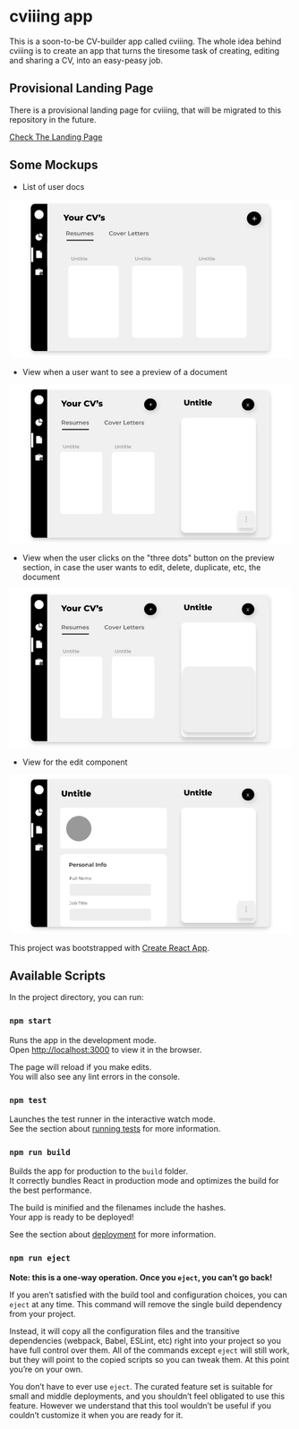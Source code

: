 # cviiing app

This is a soon-to-be CV-builder app called cviiing. The whole idea behind cviiing is to create an app that turns the tiresome task of creating, editing and sharing a CV, into an easy-peasy job. 

## Provisional Landing Page 

There is a provisional landing page for cviiing, that will be migrated to this repository in the future.

[Check The Landing Page](https://cviiing-landing-page.vercel.app/)

## Some Mockups

* List of user docs

![app mockup](./src/assets/img/readme/cviiing-docsList-mockup.png)

* View when a user want to see a preview of a document

![app mockup](./src/assets/img/readme/cviiing-cvPreview-mockup.png)

* View when the user clicks on the "three dots" button on the preview section, in case the user wants to edit, delete, duplicate, etc, the document

![app mockup](./src/assets/img/readme/cviiing-cvPreview-moreOptions-mockup.png)

* View for the edit component

![app mockup](./src/assets/img/readme/cviiing-editCV-mockup.png)


This project was bootstrapped with [Create React App](https://github.com/facebook/create-react-app).

## Available Scripts

In the project directory, you can run:

### `npm start`

Runs the app in the development mode.<br />
Open [http://localhost:3000](http://localhost:3000) to view it in the browser.

The page will reload if you make edits.<br />
You will also see any lint errors in the console.

### `npm test`

Launches the test runner in the interactive watch mode.<br />
See the section about [running tests](https://facebook.github.io/create-react-app/docs/running-tests) for more information.

### `npm run build`

Builds the app for production to the `build` folder.<br />
It correctly bundles React in production mode and optimizes the build for the best performance.

The build is minified and the filenames include the hashes.<br />
Your app is ready to be deployed!

See the section about [deployment](https://facebook.github.io/create-react-app/docs/deployment) for more information.

### `npm run eject`

**Note: this is a one-way operation. Once you `eject`, you can’t go back!**

If you aren’t satisfied with the build tool and configuration choices, you can `eject` at any time. This command will remove the single build dependency from your project.

Instead, it will copy all the configuration files and the transitive dependencies (webpack, Babel, ESLint, etc) right into your project so you have full control over them. All of the commands except `eject` will still work, but they will point to the copied scripts so you can tweak them. At this point you’re on your own.

You don’t have to ever use `eject`. The curated feature set is suitable for small and middle deployments, and you shouldn’t feel obligated to use this feature. However we understand that this tool wouldn’t be useful if you couldn’t customize it when you are ready for it.



